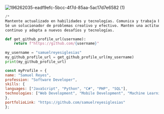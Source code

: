  

<!---
samuelreyesiglesias/samuelreyesiglesias is a ✨ special ✨ repository because its `README.md` (this file) appears on your GitHub profile.
You can click the Preview link to take a look at your changes.
--->
 
 ![196262035-eadf9efc-5bcc-4f7d-85aa-5ac17d7e6582 (1)](https://user-images.githubusercontent.com/51006648/209212692-ac0b1a23-12bd-47a7-91ad-0b5e8ce9f26e.png)

```python
/*
Mantente actualizado en habilidades y tecnologías. Comunica y trabaja bien en equipo. 
Sé un solucionador de problemas creativo y efectivo. Mantén una actitud de aprendizaje 
continuo y adapta a nuevos desafíos y tecnologías.
``````


```python
def get_github_profile_url(username):
    return f"https://github.com/{username}"
 
my_username = "samuelreyesiglesias"
my_github_profile_url = get_github_profile_url(my_username)
print(my_github_profile_url)
``````
```javascript
const myProfile = {
name: "Samuel Reyes",
profession: "Software Developer",
skills: {
languages: ["JavaScript", "Python", "C#", "PHP", "SQL"],
technologies: ["Web Development", "Mobile Development", "Machine Learning", "Cybersecurity"]
},
portfolioLink: "https://github.com/samuelreyesiglesias"
};
``````
